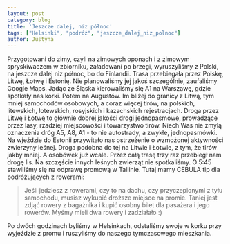 ```yaml
---
layout: post
category: blog
title: 'Jeszcze dalej, niż północ'
tags: ["Helsinki", "podróż", "jeszcze_dalej_niz_polnoc"]
author: Justyna
---
```


<p> Przygotowani do zimy, czyli na zimowych oponach i z zimowym spryskiwaczem w zbiorniku, załadowani po brzegi, wyruszyliśmy z Polski, na jeszcze dalej niż północ, bo do Finlandii. Trasa przebiegała przez Polskę, Litwę, Łotwę i Estonię. Nie planowaliśmy jej jakoś szczególnie, zaufaliśmy Google Maps.
Jadąc ze Śląska kierowaliśmy się A1 na Warszawę, gdzie spotkały nas korki. Potem na Augustów. Im bliżej do granicy z Litwą, tym mniej samochodów osobowych, a coraz więcej tirów, na polskich, litewskich, łotewskich, rosyjskich i kazachskich rejestracjach.
Droga przez Litwę i Łotwę to głównie dobrej jakości drogi jednopasmowe, prowadzące przez lasy, rzadziej miejscowości i towarzystwo tirów. Niech Was nie zmylą oznaczenia dróg A5, A8, A1 - to nie autostrady, a zwykłe, jednopasmówki.
Na wjeździe do Estonii przywitało nas ostrzeżenie o wzmożonej aktywności zwierzyny leśnej. Droga podobna do tej na Litwie i Łotwie, z tym, że tirów jakby mniej. A osobówek już wcale. Przez całą trasę trzy raz przebiegł nam drogę lis. Na szczęście innych leśnych zwierząt nie spotkaliśmy.
O 5:45 stawiliśmy się na odprawę promową w Tallinie.
Tutaj mamy CEBULA tip dla podróżujących z rowerami:
<blockquote>
  <p>Jeśli jedziesz z rowerami, czy to na dachu, czy przyczepionymi z tyłu samochodu, musisz wykupić droższe miejsce na promie. Taniej jest zdjąć rowery z bagażnika i kupić osobny bilet dla pasażera i jego rowerów. Myśmy mieli dwa rowery i zadziałało :)</p>
</blockquote>
Po dwóch godzinach byliśmy w Helsinkach, odstaliśmy swoje w korku przy wyjeździe z promu i ruszyliśmy do naszego tymczasowego mieszkania.
</p>

